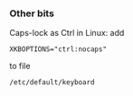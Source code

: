 ### Other bits

Caps-lock as Ctrl in Linux: add

`XKBOPTIONS="ctrl:nocaps"`

to file

`/etc/default/keyboard`
